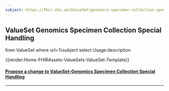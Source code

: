 ```yaml
---
subject: https://fhir.nhs.uk/ValueSet/genomics-specimen-collection-specialhandling
---
```

## ValueSet Genomics Specimen Collection Special Handling

<fql>
from
	ValueSet
	where
   url=%subject
select
	Usage:description
</fql>

{{render:Home-FHIRAssets-ValueSets-ValueSet-Template}}

<div id="Feedback" class="tabcontent">
<h4><a href='https://simplifier.net/NHS-Digital-FHIR-Genomics-Implementation-Guide/genomics-specimen-collection-specialhandling/~issues?level=File' target="_blank">Propose a change to ValueSet-Genomics Specimen Collection Special Handling</a></h4>

</div>

---

